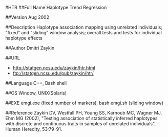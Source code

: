 #HTR
##Full Name
Haplotype Trend Regression

##Version
Aug 2002

##Description
Haplotype association mapping using unrelated individuals; "fixed" and "sliding" window analysis; overall tests and tests for individual haplotype effects

##Author
Dmitri Zaykin

##URL
* http://statgen.ncsu.edu/zaykin/htr.html
* ftp://statgen.ncsu.edu/pub/zaykin/htr/

##Language
C++, Bash shell

##OS
Window, UNIX(Solaris)

##EXE
emgi.exe (fixed number of markers), bash emgi.sh (sliding window)

##Reference
Zaykin DV, Westfall PH, Young SS, Karnoub MC, Wagner MJ, Ehm MG (2002), "Testing association of statistically inferred haplotypes with discrete and continuous traits in samples of unrelated individuals", Human Heredity, 53:79-91.

